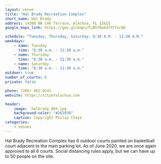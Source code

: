 ```yaml
---
layout: venue
title: "Hal Brady Recreation Complex"
short_name: Hal Brady
address: 14300 NW 146 Terrace, Alachua, FL 32615
google_maps_link: https://goo.gl/maps/FLN5f6wkd7XfYurQ8

schedule: "Tuesday, Thursday, Saturday: 8:30 A.M. - 11:30 A.M."
weekdays:
    - name: Tuesday
      time: "8:30 a.m. - 11:30 a.m."
    - name: Thursday
      time: "8:30 a.m. - 11:30 a.m."
    - name: Saturday
      time: "8:30 a.m. - 11:30 a.m." 
outdoor: true
number_of_courts: 6
private: false

phone: (386) 462-0145
website: https://cityofalachua.com

header:
    image:  halbrady_004.jpg
    background-color: "#262930"
    caption: Copyright Philip Chase
categories:
    - venues
---
```

<!--more-->

Hal Brady Recreation Complex has 6 outdoor courts painted on basketball court adjacent to the main parking lot. As of June 2020, we are once again approved to all 6 courts. Social distancing rules apply, but we can have up to 50 people on the site.
